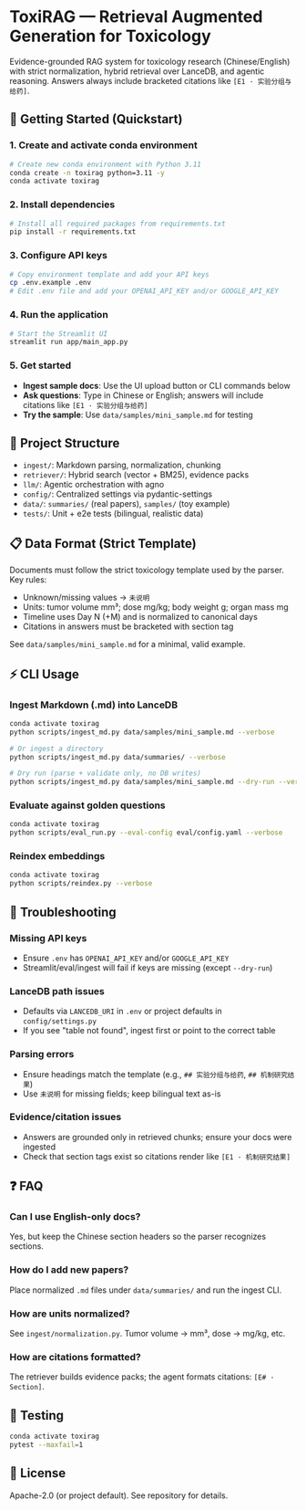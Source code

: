 # ToxiRAG — Retrieval Augmented Generation for Toxicology

Evidence-grounded RAG system for toxicology research (Chinese/English) with strict normalization, hybrid retrieval over LanceDB, and agentic reasoning. Answers always include bracketed citations like `[E1 · 实验分组与给药]`.

## 🚀 Getting Started (Quickstart)

### 1. Create and activate conda environment
```bash
# Create new conda environment with Python 3.11
conda create -n toxirag python=3.11 -y
conda activate toxirag
```

### 2. Install dependencies
```bash
# Install all required packages from requirements.txt
pip install -r requirements.txt
```

### 3. Configure API keys
```bash
# Copy environment template and add your API keys
cp .env.example .env
# Edit .env file and add your OPENAI_API_KEY and/or GOOGLE_API_KEY
```

### 4. Run the application
```bash
# Start the Streamlit UI
streamlit run app/main_app.py
```

### 5. Get started
- **Ingest sample docs**: Use the UI upload button or CLI commands below
- **Ask questions**: Type in Chinese or English; answers will include citations like `[E1 · 实验分组与给药]`
- **Try the sample**: Use `data/samples/mini_sample.md` for testing

## 📁 Project Structure

- `ingest/`: Markdown parsing, normalization, chunking
- `retriever/`: Hybrid search (vector + BM25), evidence packs
- `llm/`: Agentic orchestration with agno
- `config/`: Centralized settings via pydantic-settings
- `data/`: `summaries/` (real papers), `samples/` (toy example)
- `tests/`: Unit + e2e tests (bilingual, realistic data)

## 📋 Data Format (Strict Template)

Documents must follow the strict toxicology template used by the parser. Key rules:

- Unknown/missing values → `未说明`
- Units: tumor volume mm³; dose mg/kg; body weight g; organ mass mg
- Timeline uses Day N (+M) and is normalized to canonical days
- Citations in answers must be bracketed with section tag

See `data/samples/mini_sample.md` for a minimal, valid example.

## ⚡ CLI Usage

### Ingest Markdown (.md) into LanceDB

```bash
conda activate toxirag
python scripts/ingest_md.py data/samples/mini_sample.md --verbose

# Or ingest a directory
python scripts/ingest_md.py data/summaries/ --verbose

# Dry run (parse + validate only, no DB writes)
python scripts/ingest_md.py data/samples/mini_sample.md --dry-run --verbose
```

### Evaluate against golden questions

```bash
conda activate toxirag
python scripts/eval_run.py --eval-config eval/config.yaml --verbose
```

### Reindex embeddings

```bash
conda activate toxirag
python scripts/reindex.py --verbose
```

## 🔧 Troubleshooting

### Missing API keys
- Ensure `.env` has `OPENAI_API_KEY` and/or `GOOGLE_API_KEY`
- Streamlit/eval/ingest will fail if keys are missing (except `--dry-run`)

### LanceDB path issues
- Defaults via `LANCEDB_URI` in `.env` or project defaults in `config/settings.py`
- If you see "table not found", ingest first or point to the correct table

### Parsing errors
- Ensure headings match the template (e.g., `## 实验分组与给药`, `## 机制研究结果`)
- Use `未说明` for missing fields; keep bilingual text as-is

### Evidence/citation issues
- Answers are grounded only in retrieved chunks; ensure your docs were ingested
- Check that section tags exist so citations render like `[E1 · 机制研究结果]`

## ❓ FAQ

### Can I use English-only docs?
Yes, but keep the Chinese section headers so the parser recognizes sections.

### How do I add new papers?
Place normalized `.md` files under `data/summaries/` and run the ingest CLI.

### How are units normalized?
See `ingest/normalization.py`. Tumor volume → mm³, dose → mg/kg, etc.

### How are citations formatted?
The retriever builds evidence packs; the agent formats citations: `[E# · Section]`.

## 🧪 Testing

```bash
conda activate toxirag
pytest --maxfail=1
```

## 📄 License

Apache-2.0 (or project default). See repository for details.


